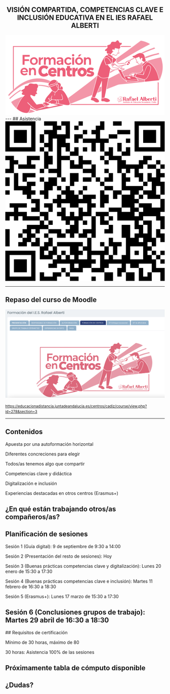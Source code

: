 <h2 class="r-fit-text" style="text-align: center"> VISIÓN COMPARTIDA, COMPETENCIAS CLAVE E INCLUSIÓN EDUCATIVA EN EL IES RAFAEL ALBERTI </h2>

<img class="r-stretch" style="text-align: center" src="../assets/portada-fc-24-25.png">
---
## Asistencia

<img class="r-stretch" style="text-align: center" src="../assets/qr-sesion2.png">

---

## Repaso del curso de Moodle

<img class="r-stretch" style="text-align: center" src="../assets/curso-moodle.png">

<small>https://educacionadistancia.juntadeandalucia.es/centros/cadiz/course/view.php?id=278&section=3</small>

---

## Contenidos

Apuesta por una autoformación horizontal <!-- .element: class="fragment" -->

Diferentes concreciones para elegir <!-- .element: class="fragment" -->

Todos/as tenemos algo que compartir <!-- .element: class="fragment" -->


Competencias clave y didáctica

Digitalización e inclusión <!-- .element: class="fragment" -->

Experiencias destacadas en otros centros (Erasmus+) <!-- .element: class="fragment" -->

¿En qué están trabajando otros/as compañeros/as? <!-- .element: class="fragment" -->
---

## Planificación de sesiones

Sesión 1 (Guía digital): 9 de septiembre de 9:30 a 14:00 <!-- .element: class="fragment" -->

Sesión 2 (Presentación del resto de sesiones): Hoy <!-- .element: class="fragment" -->

Sesión 3 (Buenas prácticas competencias clave y digitalización): Lunes 20 enero de 15:30 a 17:30<!-- .element: class="fragment" -->


Sesión 4 (Buenas prácticas competencias clave e inclusión): Martes 11 febrero de 16:30 a 18:30

Sesión 5 (Erasmus+): Lunes 17 marzo de 15:30 a 17:30 <!-- .element: class="fragment" -->

Sesión 6 (Conclusiones grupos de trabajo): Martes 29 abril de 16:30 a 18:30 <!-- .element: class="fragment" -->
---

## Requisitos de certificación

Mínimo de 30 horas, máximo de 80 <!-- .element: class="fragment" -->

30 horas: Asistencia 100% de las sesiones <!-- .element: class="fragment" -->

Próximamente tabla de cómputo disponible <!-- .element: class="fragment" -->
---
<!-- .slide: data-background-video="../assets/5359629-hd_1920_1080_30fps.mp4" data-background-opacity="0.6" data-background-video-loop data-background-video-muted-->

## ¿Dudas?
